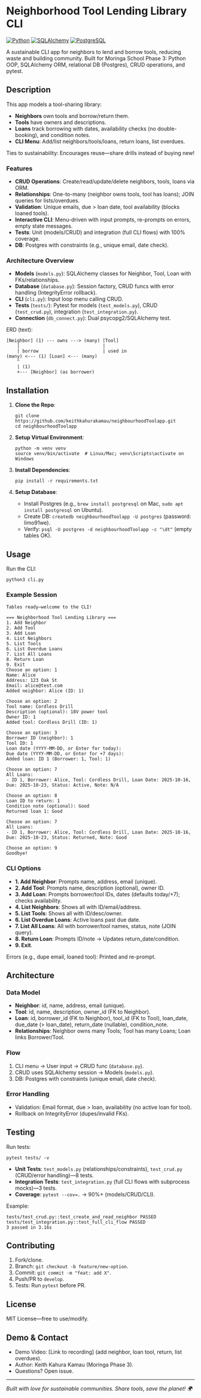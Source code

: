 # Neighborhood Tool Lending Library CLI

[![Python](https://img.shields.io/badge/Python-3.12-blue)](https://www.python.org/downloads/) [![SQLAlchemy](https://img.shields.io/badge/SQLAlchemy-2.0-green)](https://www.sqlalchemy.org/) [![PostgreSQL](https://img.shields.io/badge/PostgreSQL-15-yellow)](https://www.postgresql.org/)

A sustainable CLI app for neighbors to lend and borrow tools, reducing waste and building community. Built for Moringa School Phase 3: Python OOP, SQLAlchemy ORM, relational DB (Postgres), CRUD operations, and pytest.

## Description

This app models a tool-sharing library:
- **Neighbors** own tools and borrow/return them.
- **Tools** have owners and descriptions.
- **Loans** track borrowing with dates, availability checks (no double-booking), and condition notes.
- **CLI Menu**: Add/list neighbors/tools/loans, return loans, list overdues.

Ties to sustainability: Encourages reuse—share drills instead of buying new!

### Features
- **CRUD Operations**: Create/read/update/delete neighbors, tools, loans via ORM.
- **Relationships**: One-to-many (neighbor owns tools, tool has loans); JOIN queries for lists/overdues.
- **Validation**: Unique emails, due > loan date, tool availability (blocks loaned tools).
- **Interactive CLI**: Menu-driven with input prompts, re-prompts on errors, empty state messages.
- **Tests**: Unit (models/CRUD) and integration (full CLI flows) with 100% coverage.
- **DB**: Postgres with constraints (e.g., unique email, date check).

### Architecture Overview
- **Models** (`models.py`): SQLAlchemy classes for Neighbor, Tool, Loan with FKs/relationships.
- **Database** (`database.py`): Session factory, CRUD funcs with error handling (IntegrityError rollback).
- **CLI** (`cli.py`): Input loop menu calling CRUD.
- **Tests** (`tests/`): Pytest for models (`test_models.py`), CRUD (`test_crud.py`), integration (`test_integration.py`).
- **Connection** (`db_connect.py`): Dual psycopg2/SQLAlchemy test.

ERD (text):
```
[Neighbor] (1) --- owns ---> (many) [Tool]
    |                               |
    | borrow                        | used in
(many) <--- (1) [Loan] <--- (many)
    ^
    | (1)
    +--- [Neighbor] (as borrower)
```

## Installation

1. **Clone the Repo**:
   ```
   git clone https://github.com/keithkahurakamau/neighbourhoodToolapp.git
   cd neighbourhoodToolapp
   ```

2. **Setup Virtual Environment**:
   ```
   python -m venv venv
   source venv/bin/activate  # Linux/Mac; venv\Scripts\activate on Windows
   ```

3. **Install Dependencies**:
   ```
   pip install -r requirements.txt
   ```

4. **Setup Database**:
   - Install Postgres (e.g., `brew install postgresql` on Mac, `sudo apt install postgresql` on Ubuntu).
   - Create DB: `createdb neighbourhoodToolapp -U postgres` (password: limo91we).
   - Verify: `psql -U postgres -d neighbourhoodToolapp -c "\dt"` (empty tables OK).

## Usage

Run the CLI:
```
python3 cli.py
```

### Example Session
```
Tables ready—welcome to the CLI!

=== Neighborhood Tool Lending Library ===
1. Add Neighbor
2. Add Tool
3. Add Loan
4. List Neighbors
5. List Tools
6. List Overdue Loans
7. List All Loans
8. Return Loan
9. Exit
Choose an option: 1
Name: Alice
Address: 123 Oak St
Email: alice@test.com
Added neighbor: Alice (ID: 1)

Choose an option: 2
Tool name: Cordless Drill
Description (optional): 18V power tool
Owner ID: 1
Added tool: Cordless Drill (ID: 1)

Choose an option: 3
Borrower ID (neighbor): 1
Tool ID: 1
Loan date (YYYY-MM-DD, or Enter for today): 
Due date (YYYY-MM-DD, or Enter for +7 days): 
Added loan: ID 1 (Borrower: 1, Tool: 1)

Choose an option: 7
All Loans:
- ID 1, Borrower: Alice, Tool: Cordless Drill, Loan Date: 2025-10-16, Due: 2025-10-23, Status: Active, Note: N/A

Choose an option: 8
Loan ID to return: 1
Condition note (optional): Good
Returned loan 1: Good

Choose an option: 7
All Loans:
- ID 1, Borrower: Alice, Tool: Cordless Drill, Loan Date: 2025-10-16, Due: 2025-10-23, Status: Returned, Note: Good

Choose an option: 9
Goodbye!
```

### CLI Options
- **1. Add Neighbor**: Prompts name, address, email (unique).
- **2. Add Tool**: Prompts name, description (optional), owner ID.
- **3. Add Loan**: Prompts borrower/tool IDs, dates (defaults today/+7); checks availability.
- **4. List Neighbors**: Shows all with ID/email/address.
- **5. List Tools**: Shows all with ID/desc/owner.
- **6. List Overdue Loans**: Active loans past due date.
- **7. List All Loans**: All with borrower/tool names, status, note (JOIN query).
- **8. Return Loan**: Prompts ID/note → Updates return_date/condition.
- **9. Exit**.

Errors (e.g., dupe email, loaned tool): Printed and re-prompt.

## Architecture

### Data Model
- **Neighbor**: id, name, address, email (unique).
- **Tool**: id, name, description, owner_id (FK to Neighbor).
- **Loan**: id, borrower_id (FK to Neighbor), tool_id (FK to Tool), loan_date, due_date (> loan_date), return_date (nullable), condition_note.
- **Relationships**: Neighbor owns many Tools; Tool has many Loans; Loan links Borrower/Tool.

### Flow
1. CLI menu → User input → CRUD func (`database.py`).
2. CRUD uses SQLAlchemy session → Models (`models.py`).
3. DB: Postgres with constraints (unique email, date check).

### Error Handling
- Validation: Email format, due > loan, availability (no active loan for tool).
- Rollback on IntegrityError (dupes/invalid FKs).

## Testing

Run tests:
```
pytest tests/ -v
```

- **Unit Tests**: `test_models.py` (relationships/constraints), `test_crud.py` (CRUD/error handling)—8 tests.
- **Integration Tests**: `test_integration.py` (full CLI flows with subprocess mocks)—3 tests.
- **Coverage**: `pytest --cov=.` → 90%+ (models/CRUD/CLI).

Example:
```
tests/test_crud.py::test_create_and_read_neighbor PASSED
tests/test_integration.py::test_full_cli_flow PASSED
3 passed in 3.16s
```

## Contributing

1. Fork/clone.
2. Branch: `git checkout -b feature/new-option`.
3. Commit: `git commit -m "feat: add X"`.
4. Push/PR to `develop`.
5. Tests: Run `pytest` before PR.

## License

MIT License—free to use/modify.

## Demo & Contact
- Demo Video: [Link to recording] (add neighbor, loan tool, return, list overdues).
- Author: Keith Kahura Kamau (Moringa Phase 3).
- Questions? Open issue.

---

*Built with love for sustainable communities. Share tools, save the planet! 🌍*